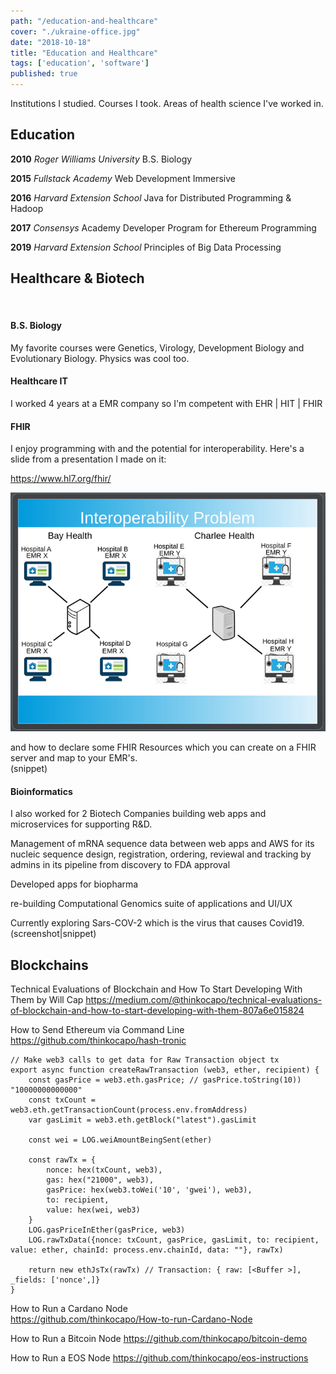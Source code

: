 ```yaml
---
path: "/education-and-healthcare"
cover: "./ukraine-office.jpg"
date: "2018-10-18"
title: "Education and Healthcare"
tags: ['education', 'software']
published: true
---
```


Institutions I studied. Courses I took. Areas of health science I've worked in.            

## Education
**2010** *Roger Williams University* B.S. Biology

**2015** *Fullstack Academy* Web Development Immersive

**2016** *Harvard Extension School* Java for Distributed Programming & Hadoop

**2017** *Consensys* Academy Developer Program for Ethereum Programming

**2019** *Harvard Extension School* Principles of Big Data Processing  

## Healthcare & Biotech
</br>

#### B.S. Biology

My favorite courses were Genetics, Virology, Development Biology and Evolutionary Biology. Physics was cool too.

#### Healthcare IT

I worked 4 years at a EMR company so I'm competent with EHR | HIT | FHIR

#### FHIR 

I enjoy programming with and the potential for interoperability.
Here's a slide from a presentation I made on it:

https://www.hl7.org/fhir/ 

![FHIR Interoperability](./fhir-interoperability.jpg)

and how to declare some FHIR Resources which you can create on a FHIR server and map to your EMR's.  
(snippet)  


#### Bioinformatics
I also worked for 2 Biotech Companies building web apps and microservices for supporting R&D.

Management of mRNA sequence data between web apps and AWS for its nucleic sequence design,
registration, ordering, reviewal and tracking by admins in its pipeline from discovery to FDA approval

Developed apps for biopharma

re-building Computational Genomics suite of applications and UI/UX

Currently exploring Sars-COV-2 which is the virus that causes Covid19.
(screenshot|snippet)

## Blockchains
<!-- There's a lot of competition out there regarding blockchains. The best way to learn them is to run them and make your own decision. Run a node -->

Technical Evaluations of Blockchain and How To Start Developing With Them by Will Cap
https://medium.com/@thinkocapo/technical-evaluations-of-blockchain-and-how-to-start-developing-with-them-807a6e015824

How to Send Ethereum via Command Line
https://github.com/thinkocapo/hash-tronic

```
// Make web3 calls to get data for Raw Transaction object tx
export async function createRawTransaction (web3, ether, recipient) {
    const gasPrice = web3.eth.gasPrice; // gasPrice.toString(10)) "10000000000000"
    const txCount = web3.eth.getTransactionCount(process.env.fromAddress)
    var gasLimit = web3.eth.getBlock("latest").gasLimit

    const wei = LOG.weiAmountBeingSent(ether)

    const rawTx = {
        nonce: hex(txCount, web3),
        gas: hex("21000", web3),
        gasPrice: hex(web3.toWei('10', 'gwei'), web3),
        to: recipient,
        value: hex(wei, web3)
    }
    LOG.gasPriceInEther(gasPrice, web3)      
    LOG.rawTxData({nonce: txCount, gasPrice, gasLimit, to: recipient, value: ether, chainId: process.env.chainId, data: ""}, rawTx)
    
    return new ethJsTx(rawTx) // Transaction: { raw: [<Buffer >], _fields: ['nonce',]}  
}
```

How to Run a Cardano Node  
https://github.com/thinkocapo/How-to-run-Cardano-Node

How to Run a Bitcoin Node 
https://github.com/thinkocapo/bitcoin-demo

How to Run a EOS Node
https://github.com/thinkocapo/eos-instructions